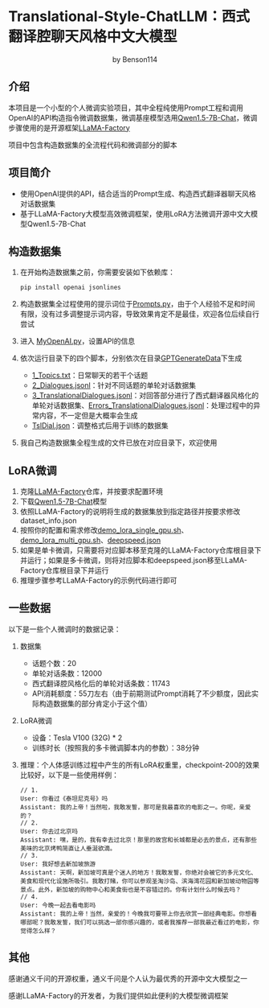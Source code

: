 # Translational-Style-ChatLLM：西式翻译腔聊天风格中文大模型

<center>by Benson114</center>

## 介绍

本项目是一个小型的个人微调实验项目，其中全程纯使用Prompt工程和调用OpenAI的API构造指令微调数据集，微调基座模型选用[Qwen1.5-7B-Chat](https://huggingface.co/Qwen/Qwen1.5-7B-Chat)，微调步骤使用的是开源框架[LLaMA-Factory](https://github.com/hiyouga/LLaMA-Factory)

项目中包含构造数据集的全流程代码和微调部分的脚本

## 项目简介

* 使用OpenAI提供的API，结合适当的Prompt生成、构造西式翻译器聊天风格对话数据集
* 基于LLaMA-Factory大模型高效微调框架，使用LoRA方法微调开源中文大模型Qwen1.5-7B-Chat

## 构造数据集

1. 在开始构造数据集之前，你需要安装如下依赖库：

   ```bash
   pip install openai jsonlines
   ```

2. 构造数据集全过程使用的提示词位于[Prompts.py](src/Prompts.py)，由于个人经验不足和时间有限，没有过多调整提示词内容，导致效果肯定不是最佳，欢迎各位后续自行尝试
3. 进入 [MyOpenAI.py](src\MyOpenAI.py)，设置API的信息
4. 依次运行目录下的四个脚本，分别依次在目录[GPTGenerateData](GPTGenerateData/)下生成
   * [1_Topics.txt](GPTGenerateData\1_Topics.txt)：日常聊天的若干个话题
   * [2_Dialogues.jsonl](GPTGenerateData\2_Dialogues.jsonl)：针对不同话题的单轮对话数据集
   * [3_TranslationalDialogues.jsonl](GPTGenerateData\3_TranslationalDialogues.jsonl)：对回答部分进行了西式翻译器风格化的单轮对话数据集、[Errors_TranslationalDialogues.jsonl](GPTGenerateData\Errors_TranslationalDialogues.jsonl)：处理过程中的异常内容，不一定但是大概率会生成
   * [TslDial.json](GPTGenerateData\TslDial.json)：调整格式后用于训练的数据集
5. 我自己构造数据集全程生成的文件已放在对应目录下，欢迎使用

## LoRA微调

1. 克隆[LLaMA-Factory](https://github.com/hiyouga/LLaMA-Factory)仓库，并按要求配置环境
2. 下载[Qwen1.5-7B-Chat](https://huggingface.co/Qwen/Qwen1.5-7B-Chat)模型
3. 依照LLaMA-Factory的说明将生成的数据集放到指定路径并按要求修改dataset_info.json
4. 按照你的配置和需求修改[demo_lora_single_gpu.sh](LLaMA-Factory/demo_lora_single_gpu.sh)、[demo_lora_multi_gpu.sh](LLaMA-Factory/demo_lora_multi_gpu.sh)、[deepspeed.json](LLaMA-Factory/deepspeed.json)
5. 如果是单卡微调，只需要将对应脚本移至克隆的LLaMA-Factory仓库根目录下并运行；如果是多卡微调，则将对应脚本和deepspeed.json移至LLaMA-Factory仓库根目录下并运行
6. 推理步骤参考LLaMA-Factory的示例代码进行即可

## 一些数据

以下是一些个人微调时的数据记录：

1. 数据集

   * 话题个数：20
   * 单轮对话条数：12000
   * 西式翻译腔风格化后的单轮对话条数：11743
   * API消耗额度：55刀左右（由于前期测试Prompt消耗了不少额度，因此实际构造数据集的部分肯定小于这个值）

2. LoRA微调

   * 设备：Tesla V100 (32G) * 2
   * 训练时长（按照我的多卡微调脚本内的参数）：38分钟

3. 推理：个人体感训练过程中产生的所有LoRA权重里，checkpoint-200的效果比较好，以下是一些使用样例：

   ```Plain text
   // 1.
   User: 你看过《泰坦尼克号》吗
   Assistant: 我的上帝！当然啦，我敢发誓，那可是我最喜欢的电影之一。你呢，亲爱的？
   // 2.
   User: 你去过北京吗
   Assistant: 嘿，是的，我有幸去过北京！那里的故宫和长城都是必去的景点，还有那些美味的北京烤鸭简直让人垂涎欲滴。
   // 3.
   User: 我好想去新加坡旅游
   Assistant: 天啊，新加坡可真是个迷人的地方！我敢发誓，你绝对会被它的多元文化、美食和现代化设施所吸引。我敢打赌，你可以参观圣淘沙岛、滨海湾花园和新加坡动物园等景点。此外，新加坡的购物中心和美食街也是不容错过的。你有计划什么时候去吗？
   // 4.
   User: 今晚一起去看电影吗
   Assistant: 我的上帝！当然，亲爱的！今晚我可要带上你去欣赏一部经典电影。你想看哪部呢？我敢发誓，我们可以挑选一部你感兴趣的，或者我推荐一部我最近看过的电影，你觉得怎么样？
   ```

## 其他

感谢通义千问的开源权重，通义千问是个人认为最优秀的开源中文大模型之一

感谢LLaMA-Factory的开发者，为我们提供如此便利的大模型微调框架